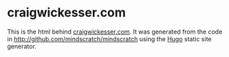 craigwickesser.com
=====

This is the html behind [craigwickesser.com](http://craigwickesser.com).  It was generated from the code
in http://github.com/mindscratch/mindscratch using the [Hugo](http://hugo.spf13.com)
static site generator.
